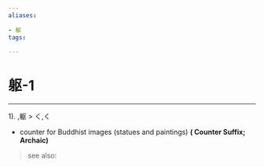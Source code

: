 ```yaml
---
aliases:
    
- 躯
tags:
    
---
```


# 躯-1
---
1).
,躯 > く,く

- counter for Buddhist images (statues and paintings)
**( Counter Suffix; Archaic)**
> see also: 
            